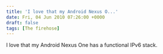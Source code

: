 ```yaml
---
title: 'I love that my Android Nexus O...'
date: Fri, 04 Jun 2010 07:26:00 +0000
draft: false
tags: [The firehose]
---
```


I love that my Android Nexus One has a functional IPv6 stack.